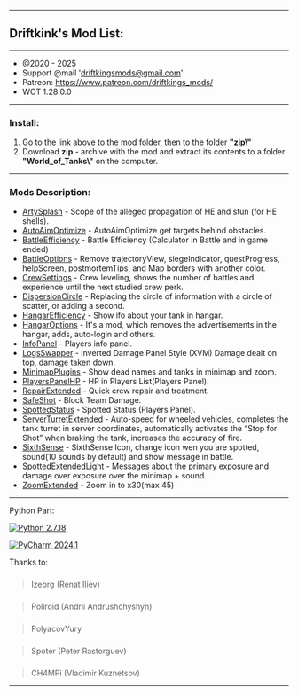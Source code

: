﻿---------------------------------------------
**Driftkink's Mod List:**
---------------------------------------------
---------------------------------------------
 - @2020 - 2025
 - Support @mail 'driftkingsmods@gmail.com'
 - Patreon: https://www.patreon.com/driftkings_mods/
 - WOT 1.28.0.0
 --------------------------------------------
### Install:
1. Go to the link above to the mod folder, then to the folder **"zip\\"**
2. Download **zip** - archive with the mod and extract its contents to a folder **"World_of_Tanks\\"** on the computer.
 --------------------------------------------

### Mods Description:
* [ArtySplash][] - Scope of the alleged propagation of HE and stun (for HE shells).
* [AutoAimOptimize][] - AutoAimOptimize get targets behind obstacles.
* [BattleEfficiency][] - Battle Efficiency (Calculator in Battle and in game ended)
* [BattleOptions][] - Remove trajectoryView, siegeIndicator, questProgress, helpScreen, postmortemTips, and Map borders with another color.
* [CrewSettings][] - Crew leveling, shows the number of battles and experience until the next studied crew perk.
* [DispersionCircle][] - Replacing the circle of information with a circle of scatter, or adding a second.
* [HangarEfficiency][] - Show ifo about your tank in hangar.
* [HangarOptions][] - It's a mod, which removes the advertisements in the hangar, adds, auto-login and others.
* [InfoPanel][] - Players info panel.
* [LogsSwapper][] - Inverted Damage Panel Style (XVM) Damage dealt on top, damage taken down.
* [MinimapPlugins][] - Show dead names and tanks in minimap and zoom.
* [PlayersPanelHP][] - HP in Players List(Players Panel).
* [RepairExtended][] - Quick crew repair and treatment.
* [SafeShot][] - Block Team Damage.
* [SpottedStatus][] - Spotted Status (Players Panel).
* [ServerTurretExtended][] - Auto-speed for wheeled vehicles, completes the tank turret in server coordinates, automatically activates the “Stop for Shot” when braking the tank, increases the accuracy of fire.
* [SixthSense][] - SixthSense Icon, change icon wen you are spotted, sound(10 sounds by default) and show message in battle.
* [SpottedExtendedLight][] - Messages about the primary exposure and damage over exposure over the minimap + sound.
* [ZoomExtended][] - Zoom in to x30(max 45)


[ArtySplash]: https://github.com/dkruben/Driftkings_Mods/tree/master/ArtySplash
[AutoAimOptimize]: https://github.com/dkruben/Driftkings_Mods/tree/master/AutoAimOptimize
[BattleEfficiency]: https://github.com/dkruben/Driftkings_Mods/tree/master/BattleEfficiency
[BattleOptions]: https://github.com/dkruben/Driftkings_Mods/tree/master/BattleOptions
[InfoPanel]: https://github.com/dkruben/Driftkings_Mods/tree/master/InfoPanel
[CrewSettings]: https://github.com/dkruben/Driftkings_Mods/tree/master/CrewSettings
[DispersionCircle]: https://github.com/dkruben/Driftkings_Mods/tree/master/DispersionCircle
[HangarEfficiency]: https://github.com/dkruben/Driftkings_Mods/tree/master/HangarEfficiency
[HangarOptions]: https://github.com/dkruben/Driftkings_Mods/tree/master/HangarOptions
[LogsSwapper]: https://github.com/dkruben/Driftkings_Mods/tree/master/LogsSwapper
[MinimapPlugins]: https://github.com/dkruben/Driftkings_Mods/tree/master/MinimapPlugins
[PlayersPanelHP]: https://github.com/dkruben/Driftkings_Mods/tree/master/PlayersPanelHP
[RepairExtended]: https://github.com/dkruben/Driftkings_Mods/tree/master/RepairExtended
[SafeShot]: https://github.com/dkruben/Driftkings_Mods/tree/master/SafeShot
[SpottedStatus]: https://github.com/dkruben/Driftkings_Mods/tree/master/SpottedStatus
[ServerTurretExtended]: https://github.com/dkruben/Driftkings_Mods/tree/master/ServerTurretExtended
[SixthSense]: https://github.com/dkruben/Driftkings_Mods/tree/master/SixthSense
[SixthSenseIcon]: https://github.com/dkruben/Driftkings_Mods/tree/master/SixthSenseIcon
[SpottedExtendedLight]: https://github.com/dkruben/Driftkings_Mods/tree/master/SpottedExtendedLight
[ZoomExtended]: https://github.com/dkruben/Driftkings_Mods/tree/master/ZoomExtended

--------------------------------------------
Python Part:

[![Python 2.7.18](https://img.shields.io/badge/python-2.7.18-blue.svg)](https://www.python.org/downloads/release/python-2718/)

[![PyCharm 2024.1](https://img.shields.io/badge/PyCharm-2024.1-green.svg)](https://www.jetbrains.com/pycharm/)


Thanks to:
 ###
 > Izebrg (Renat Iliev)
 ###
 > Poliroid (Andrii Andrushchyshyn)
 ###
 > PolyacovYury
 ###
 > Spoter (Peter Rastorguev)
 ###
 > CH4MPi (Vladimir Kuznetsov)
--------------------------------------------
